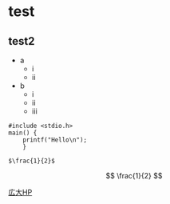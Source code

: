 # test

## test2
- a
  - i
  - ii
- b
  - i
  - ii
  - iii

```
#include <stdio.h>
main() {
    printf("Hello\n");
    }

$\frac{1}{2}$
```

$$
\frac{1}{2}
$$

[広大HP](https://www.hiroshima-u.ac.jp/)

